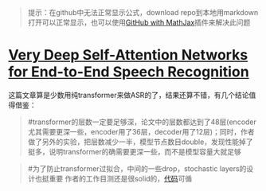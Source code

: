 <head>
    <script src="https://cdn.mathjax.org/mathjax/latest/MathJax.js?config=TeX-AMS-MML_HTMLorMML" type="text/javascript"></script>
    <script type="text/x-mathjax-config">
        MathJax.Hub.Config({
            tex2jax: {
            skipTags: ['script', 'noscript', 'style', 'textarea', 'pre'],
            inlineMath: [['$','$']]
            }
        });
    </script>
</head>


>提示：在github中无法正常显示公式，download repo到本地用markdown打开可以正常显示，也可以使用[GitHub with MathJax](https://chrome.google.com/webstore/detail/mathjax-plugin-for-github/ioemnmodlmafdkllaclgeombjnmnbima/related)插件来解决此问题

# [Very Deep Self-Attention Networks for End-to-End Speech Recognition](https://arxiv.org/pdf/1904.13377.pdf)

这篇文章算是少数用纯transformer来做ASR的了，结果还算不错，有几个结论值得借鉴：
> #transformer的层数一定要足够深，论文中的层数都达到了48层(encoder尤其需要更深一些，encoder用了36层，decoder用了12层)；同时，作者做了另外的实验，把层数减少一半，模型节点数目double，发现性能掉了挺多，说明transformer的确需要更深一些，而不是模型容量大就足够

> #为了防止transformer过拟合，中间的一些drop，stochastic layers的设计也挺重要
作者的工作目测还是很solid的，[代码](https://github.com/quanpn90/NMTGMinor/tree/audio-encoder/)可循
